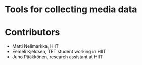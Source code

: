 # Tools for collecting media data

# Contributors
* Matti Nelimarkka, HIIT
* Eemeli Kjeldsen, TET student working in HIIT
* Juho Pääkkönen, research assistant at HIIT
